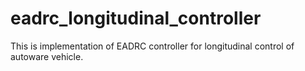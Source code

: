 # eadrc_longitudinal_controller
This is implementation of EADRC controller for longitudinal control of autoware vehicle.
